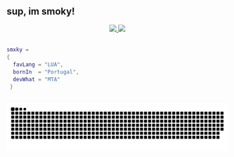 ## sup, im smoky!
<div align="center">
  <a href="https://github.com/yk0ms">
  <img height="160em" src="https://github-readme-stats.vercel.app/api?username=yk0ms&show_icons=true&theme=github_dark&include_all_commits=true&count_private=true"/>
  <img height="160em" src="https://github-readme-stats.vercel.app/api/top-langs/?username=yk0ms&layout=compact&langs_count=4&theme=github_dark"/>
</div>
  

  ##
 
  ```lua
  smxky = 
  {
    favLang = "LUA",
    bornIn  = "Portugal",
    devWhat = "MTA"
   }
   ```
 
  ##
 
  ![Snake animation](https://github.com/yk0ms/yk0ms/blob/output/github-contribution-grid-snake.svg)
 
</div>

